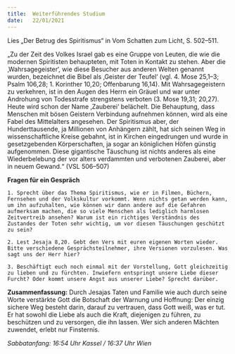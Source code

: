 ```yaml
---
title:  Weiterführendes Studium
date:   22/01/2021
---
```


Lies „Der Betrug des Spiritismus“ in Vom Schatten zum Licht, S. 502–511.

„Zu der Zeit des Volkes Israel gab es eine Gruppe von Leuten, die wie die modernen Spiritisten behaupteten, mit Toten in Kontakt zu stehen. Aber die ‚Wahrsagegeister‘, wie diese Besucher aus anderen Welten genannt wurden, bezeichnet die Bibel als ‚Geister der Teufel‘ (vgl. 4. Mose 25,1–3; Psalm 106,28; 1. Korinther 10,20; Offenbarung 16,14). Mit Wahrsagegeistern zu verkehren, ist in den Augen des Herrn ein Gräuel und war unter Androhung von Todesstrafe strengstens verboten (3. Mose 19,31; 20,27). Heute wird schon der Name ‚Zauberei‘ belächelt. Die Behauptung, dass Menschen mit bösen Geistern Verbindung aufnehmen können, wird als eine Fabel des Mittelalters angesehen. Der Spiritismus aber, der Hunderttausende, ja Millionen von Anhängern zählt, hat sich seinen Weg in wissenschaftliche Kreise gebahnt, ist in Kirchen eingedrungen und wurde in gesetzgebenden Körperschaften, ja sogar an königlichen Höfen günstig aufgenommen. Diese gigantische Täuschung ist nichts anderes als eine Wiederbelebung der vor alters verdammten und verbotenen Zauberei, aber in neuem Gewand.“ (VSL 506–507)

**Fragen für ein Gespräch**

`1. Sprecht über das Thema Spiritismus, wie er in Filmen, Büchern, Fernsehen und der Volkskultur vorkommt. Wenn nichts getan werden kann, um ihn aufzuhalten, wie können wir dann andere auf die Gefahren aufmerksam machen, die so viele Menschen als lediglich harmlosen Zeitvertreib ansehen? Warum ist ein richtiges Verständnis des Zustandes der Toten sehr wichtig, um vor diesen Täuschungen geschützt zu sein?`

`2. Lest Jesaja 8,20. Gebt den Vers mit euren eigenen Worten wieder. Bitte verschiedene Gesprächsteilnehmer, ihre Versionen vorzulesen. Was sagt uns der Herr hier?`

`3. Beschäftigt euch noch einmal mit der Vorstellung, Gott gleichzeitig zu lieben und zu fürchten. Inwiefern entspringt unsere Liebe dieser Furcht? Oder kommt unsere Angst aus unserer Liebe? Sprecht darüber.`

**Zusammenfassung:** Durch Jesajas Taten und Familie wie auch durch seine Worte verstärkte Gott die Botschaft der Warnung und Hoffnung: Der einzig sichere Weg besteht darin, darauf zu vertrauen, dass Gott weiß, was er tut. Er hat sowohl die Liebe als auch die Kraft, diejenigen zu führen, zu beschützen und zu versorgen, die ihn lassen. Wer sich anderen Mächten zuwendet, erlebt nur Finsternis.

_Sabbatanfang: 16:54 Uhr Kassel / 16:37 Uhr Wien_

